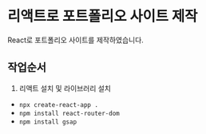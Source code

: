 # 리액트로 포트폴리오 사이트 제작
React로 포트폴리오 사이트를 제작하였습니다.

## 작업순서
1. 리액트 설치 및 라이브러리 설치
- `npx create-react-app .`
- `npm install react-router-dom`
- `npm install gsap`
